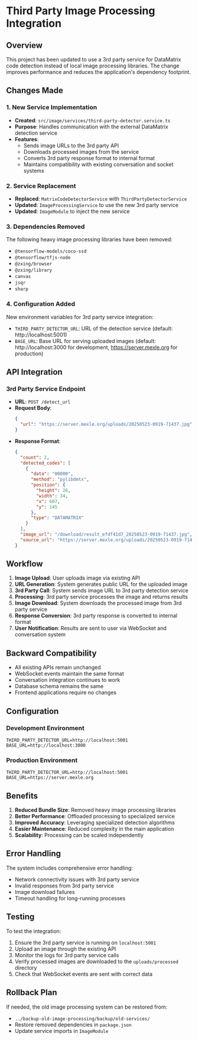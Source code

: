 # Third Party Image Processing Integration

## Overview

This project has been updated to use a 3rd party service for DataMatrix code detection instead of local image processing libraries. The change improves performance and reduces the application's dependency footprint.

## Changes Made

### 1. New Service Implementation
- **Created**: `src/image/services/third-party-detector.service.ts`
- **Purpose**: Handles communication with the external DataMatrix detection service
- **Features**:
  - Sends image URLs to the 3rd party API
  - Downloads processed images from the service
  - Converts 3rd party response format to internal format
  - Maintains compatibility with existing conversation and socket systems

### 2. Service Replacement
- **Replaced**: `MatrixCodeDetectorService` with `ThirdPartyDetectorService`
- **Updated**: `ImageProcessingService` to use the new 3rd party service
- **Updated**: `ImageModule` to inject the new service

### 3. Dependencies Removed
The following heavy image processing libraries have been removed:
- `@tensorflow-models/coco-ssd`
- `@tensorflow/tfjs-node`
- `@zxing/browser`
- `@zxing/library`
- `canvas`
- `jsqr`
- `sharp`

### 4. Configuration Added
New environment variables for 3rd party service integration:
- `THIRD_PARTY_DETECTOR_URL`: URL of the detection service (default: http://localhost:5001)
- `BASE_URL`: Base URL for serving uploaded images (default: http://localhost:3000 for development, https://server.mexle.org for production)

## API Integration

### 3rd Party Service Endpoint
- **URL**: `POST /detect_url`
- **Request Body**:
  ```json
  {
    "url": "https://server.mexle.org/uploads/20250523-0919-71437.jpg"
  }
  ```
- **Response Format**:
  ```json
  {
    "count": 2,
    "detected_codes": [
      {
        "data": "00000",
        "method": "pylibdmtx",
        "position": {
          "height": 26,
          "width": 34,
          "x": 607,
          "y": 145
        },
        "type": "DATAMATRIX"
      }
    ],
    "image_url": "/download/result_efdf41d7_20250523-0919-71437.jpg",
    "source_url": "https://server.mexle.org/uploads/20250523-0919-71437.jpg"
  }
  ```

## Workflow

1. **Image Upload**: User uploads image via existing API
2. **URL Generation**: System generates public URL for the uploaded image
3. **3rd Party Call**: System sends image URL to 3rd party detection service
4. **Processing**: 3rd party service processes the image and returns results
5. **Image Download**: System downloads the processed image from 3rd party service
6. **Response Conversion**: 3rd party response is converted to internal format
7. **User Notification**: Results are sent to user via WebSocket and conversation system

## Backward Compatibility

- All existing APIs remain unchanged
- WebSocket events maintain the same format
- Conversation integration continues to work
- Database schema remains the same
- Frontend applications require no changes

## Configuration

### Development Environment
```env
THIRD_PARTY_DETECTOR_URL=http://localhost:5001
BASE_URL=http://localhost:3000
```

### Production Environment
```env
THIRD_PARTY_DETECTOR_URL=http://localhost:5001
BASE_URL=https://server.mexle.org
```

## Benefits

1. **Reduced Bundle Size**: Removed heavy image processing libraries
2. **Better Performance**: Offloaded processing to specialized service
3. **Improved Accuracy**: Leveraging specialized detection algorithms
4. **Easier Maintenance**: Reduced complexity in the main application
5. **Scalability**: Processing can be scaled independently

## Error Handling

The system includes comprehensive error handling:
- Network connectivity issues with 3rd party service
- Invalid responses from 3rd party service
- Image download failures
- Timeout handling for long-running processes

## Testing

To test the integration:
1. Ensure the 3rd party service is running on `localhost:5001`
2. Upload an image through the existing API
3. Monitor the logs for 3rd party service calls
4. Verify processed images are downloaded to the `uploads/processed` directory
5. Check that WebSocket events are sent with correct data

## Rollback Plan

If needed, the old image processing system can be restored from:
- `../backup-old-image-processing/backup/old-services/`
- Restore removed dependencies in `package.json`
- Update service imports in `ImageModule`
